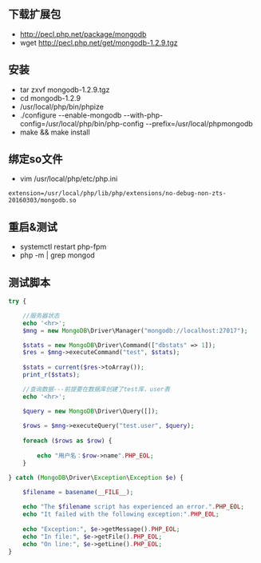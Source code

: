 ## 下载扩展包
- http://pecl.php.net/package/mongodb
- wget http://pecl.php.net/get/mongodb-1.2.9.tgz
 
## 安装
- tar zxvf mongodb-1.2.9.tgz
- cd mongodb-1.2.9
- /usr/local/php/bin/phpize
- ./configure --enable-mongodb --with-php-config=/usr/local/php/bin/php-config --prefix=/usr/local/phpmongodb
- make && make install
 
## 绑定so文件
- vim /usr/local/php/etc/php.ini
```
extension=/usr/local/php/lib/php/extensions/no-debug-non-zts-20160303/mongodb.so
```

## 重启&测试
- systemctl restart php-fpm
- php -m | grep mongod

## 测试脚本
```php
try {

    //服务器状态
    echo '<hr>';
    $mng = new MongoDB\Driver\Manager("mongodb://localhost:27017");

    $stats = new MongoDB\Driver\Command(["dbstats" => 1]);
    $res = $mng->executeCommand("test", $stats);
    
    $stats = current($res->toArray());
    print_r($stats);

    //查询数据---前提要在数据库创建了test库，user表
    echo '<hr>';

    $query = new MongoDB\Driver\Query([]); 
     
    $rows = $mng->executeQuery("test.user", $query);
    
    foreach ($rows as $row) {
    
        echo "用户名：$row->name".PHP_EOL;
    }

} catch (MongoDB\Driver\Exception\Exception $e) {

    $filename = basename(__FILE__);
    
    echo "The $filename script has experienced an error.".PHP_EOL; 
    echo "It failed with the following exception:".PHP_EOL;
    
    echo "Exception:", $e->getMessage().PHP_EOL;
    echo "In file:", $e->getFile().PHP_EOL;
    echo "On line:", $e->getLine().PHP_EOL;       
}
```
